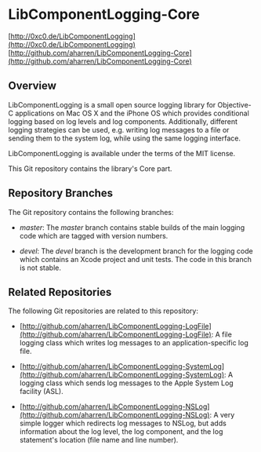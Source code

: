 # LibComponentLogging-Core

[http://0xc0.de/LibComponentLogging](http://0xc0.de/LibComponentLogging)    
[http://github.com/aharren/LibComponentLogging-Core](http://github.com/aharren/LibComponentLogging-Core)

## Overview

LibComponentLogging is a small open source logging library for Objective-C
applications on Mac OS X and the iPhone OS which provides conditional logging
based on log levels and log components. Additionally, different logging
strategies can be used, e.g. writing log messages to a file or sending them to
the system log, while using the same logging interface.

LibComponentLogging is available under the terms of the MIT license.

This Git repository contains the library's Core part.

## Repository Branches

The Git repository contains the following branches:

* *master*: The *master* branch contains stable builds of the main logging code
  which are tagged with version numbers.

* *devel*: The *devel* branch is the development branch for the logging code
  which contains an Xcode project and unit tests. The code in this branch is not stable.

## Related Repositories

The following Git repositories are related to this repository: 

* [http://github.com/aharren/LibComponentLogging-LogFile](http://github.com/aharren/LibComponentLogging-LogFile):
  A file logging class which writes log messages to an application-specific log
  file.

* [http://github.com/aharren/LibComponentLogging-SystemLog](http://github.com/aharren/LibComponentLogging-SystemLog):
  A logging class which sends log messages to the Apple System Log facility (ASL).

* [http://github.com/aharren/LibComponentLogging-NSLog](http://github.com/aharren/LibComponentLogging-NSLog):
  A very simple logger which redirects log messages to NSLog, but adds
  information about the log level, the log component, and the log statement's
  location (file name and line number).
